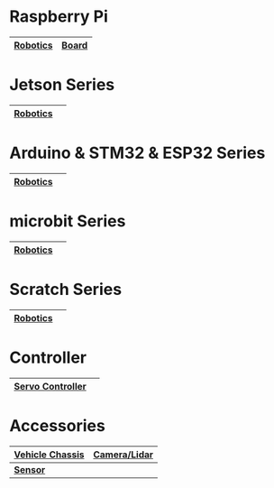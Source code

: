 #  Raspberry Pi

| [Robotics](raspberrypi/index.html#robotics) | [Board](raspberrypi/index.html#board) |
|---------------------------------------------|---------------------------------------|

#  Jetson Series

| **[Robotics](jetson/index.html)** | |
|-----------------------------------|-|

#  Arduino & STM32 & ESP32 Series

| **[Robotics](arduino/index.html)** |  |
|------------------------------------|--|

#  microbit  Series

| **[Robotics](microbit/index.html)** |  |
|-------------------------------------|--|

#  Scratch Series

| **[Robotics](scratch/index.html)** |  |
|------------------------------------|--|

# Controller

| **[Servo Controller](controller/index.html#servo-controller)** | |
|----------------------------------------------------------------|-|

#  Accessories

| **[Vehicle Chassis](accessories/index.html#vehicle-chassis)** | **[Camera/Lidar](accessories/index.html#camera_lidar)** |
|---------------------------------------------------------------|--|
| **[Sensor](accessories/index.html#sensor)** ||